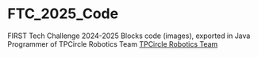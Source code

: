 # FTC_2025_Code
FIRST Tech Challenge 2024-2025 Blocks code (images), exported in Java
Programmer of TPCircle Robotics Team
[TPCircle Robotics Team](https://www.facebook.com/tpcirclehp)
